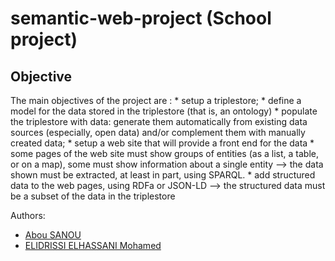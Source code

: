 # semantic-web-project (School project)

## Objective
The main objectives of the project are :
	* setup a triplestore; 
	* define a model for the data stored in the triplestore (that is, an ontology) 
	* populate the triplestore with data: generate them automatically from existing data sources (especially, open data) and/or complement them with manually created data; 
	* setup a web site that will provide a front end for the data 
	* some pages of the web site must show groups of entities (as a list, a table, or on a map), some must show information about a single entity --> the data shown must be extracted, at least in part, using SPARQL.
	* add structured data to the web pages, using RDFa or JSON-LD --> the structured data must be a subset of the data in the triplestore 

Authors:
<ul>
         <li>
	  <a href="https://www.linkedin.com/in/abou-dramane-sanou/">Abou SANOU</a>
	 </li>
	 <li>
	<a href="https://www.linkedin.com/in/mohamed-elidrissi-elhassani-1b399215a/">ELIDRISSI ELHASSANI Mohamed</a>
	</li>
</ul>
<br>
